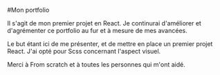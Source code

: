#Mon portfolio

Il s'agit de mon premier projet en React.
Je continurai d'améliorer et d'agrémenter ce portfolio au fur et à mesure de mes avancées.

Le but étant ici de me présenter, et de mettre en place un premier projet React. J'ai opté pour Scss concernant l'aspect visuel.



Merci à From scratch et à toutes les personnes qui m'ont aidé.

